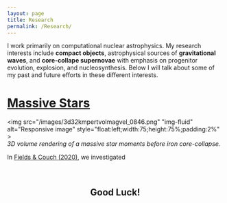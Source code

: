 ```yaml
---
layout: page
title: Research
permalink: /Research/
---
```

<div class="home">

I work primarily on computational nuclear astrophysics. My research interests include <b>compact objects</b>, astrophysical sources of <b>gravitational waves</b>, and <b>core-collape supernovae</b> with emphasis on progenitor evolution, explosion, and nucleosynthesis. Below I will talk about some of my past and future efforts in these different interests. 


<h1 class="page-heading"><b><u>Massive Stars</u></b></h1>

<img src="/images/3d32kmpertvolmagvel_0846.png" "img-fluid" alt="Responsive image" style="float:left;width:75;height:75%;padding:2%" >
<br>
<i>3D volume rendering of a massive star moments before iron core-collapse. </i>
<br>
<be>

In <a href="https://arxiv.org/abs/2008.04266">Fields & Couch (2020)</a>,
we investigated 

<br>






<h2 align = "center" class="page-heading"><b>Good Luck!</b></h2>
<br>
<br>
